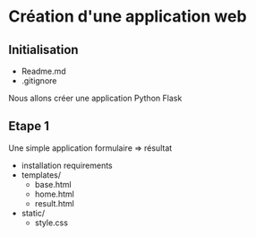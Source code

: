 # Création d'une application web

## Initialisation

- Readme.md
- .gitignore

Nous allons créer une application Python Flask

## Etape 1

Une simple application formulaire => résultat

- installation requirements
- templates/
    - base.html
    - home.html
    - result.html
- static/
    - style.css

